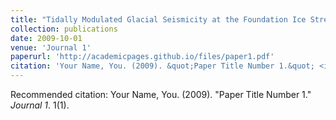 ```yaml
---
title: "Tidally Modulated Glacial Seismicity at the Foundation Ice Stream, West Antarctica"
collection: publications
date: 2009-10-01
venue: 'Journal 1'
paperurl: 'http://academicpages.github.io/files/paper1.pdf'
citation: 'Your Name, You. (2009). &quot;Paper Title Number 1.&quot; <i>Journal 1</i>. 1(1).'
---
```



Recommended citation: Your Name, You. (2009). "Paper Title Number 1." <i>Journal 1</i>. 1(1).
